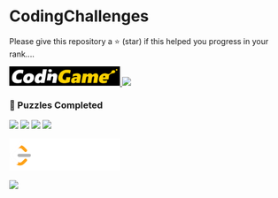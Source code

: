 
# CodingChallenges
Please give this repository a ⭐ (star) if this helped you progress in your rank.... </br>


<a href="https://www.codingame.com">
  <img src="https://raw.githubusercontent.com/hugoelitecoder/CodingChallenges/main/CodingGame/Images/CodingGameLogo.png" alt="CodingGame Logo" width="200"/>
</a>

<a href="https://www.codingame.com/profile/7489c8e2d2f5c35b36cc1a4ef0fde6749950261">
    <img src="https://img.shields.io/badge/CodinGame-Profile-yellow?style=for-the-badge&logo=codingame&logoColor=black" />
</a>

### 🔎 Puzzles Completed
[![](https://img.shields.io/github/directory-file-count/hugoelitecoder/CodingChallenges/CodingGame/Solutions/Easy?label=Easy&color=green)](https://github.com/hugoelitecoder/CodingChallenges/tree/main/CodingGame/Solutions/Easy)
[![](https://img.shields.io/github/directory-file-count/hugoelitecoder/CodingChallenges/CodingGame/Solutions/Medium?label=Medium&color=yellow)](https://github.com/hugoelitecoder/CodingChallenges/tree/main/CodingGame/Solutions/Medium)
[![](https://img.shields.io/github/directory-file-count/hugoelitecoder/CodingChallenges/CodingGame/Solutions/Hard?label=Hard&color=red)](https://github.com/hugoelitecoder/CodingChallenges/tree/main/CodingGame/Solutions/Hard)
[![](https://img.shields.io/github/directory-file-count/hugoelitecoder/CodingChallenges/CodingGame/Solutions/Optim?label=Optim&color=blue)](https://github.com/hugoelitecoder/CodingChallenges/tree/main/CodingGame/Solutions/Optim)

<p>
  <img src="https://raw.githubusercontent.com/hugoelitecoder/CodingChallenges/main/LeetCode/Images/LeetCodeLogo.png" alt="LeetCode Logo" width="200"/>
</p>

<a href="https://leetcode.com/u/hugoelitecoder/">
    <img src="https://img.shields.io/badge/LeetCode-Profile-orange?style=for-the-badge&logo=leetcode&logoColor=white" />
</a>




